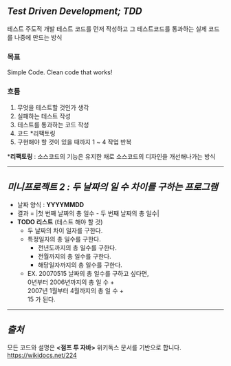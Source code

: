 ## ***Test Driven Development; TDD***
테스트 주도적 개발
테스트 코드를 먼저 작성하고 그 테스트코드를 통과하는 실제 코드를 나중에 만드는 방식  

### **목표**
Simple Code. Clean code that works!

### **흐름**
1. 무엇을 테스트할 것인가 생각
2. 실패하는 테스트 작성
3. 테스트를 통과하는 코드 작성
4. 코드 *리팩토링
5. 구현해야 할 것이 있을 때까지 1 ~ 4 작업 반복

***리팩토링** : 소스코드의 기능은 유지한 채로 소스코드의 디자인을 개선해나가는 방식  

------
## ***미니프로젝트 2 : 두 날짜의 일 수 차이를 구하는 프로그램***
- 날짜 양식 : **YYYYMMDD**
- 결과 = |첫 번째 날짜의 총 일수 - 두 번째 날짜의 총 일수|
- **TODO 리스트** (테스트 해야 할 것)
    - 두 날짜의 차이 일자를 구한다.  
    - 특정일자의 총 일수를 구한다.  
        - 전년도까지의 총 일수를 구한다.  
        - 전월까지의 총 일수를 구한다.  
        - 해당일자까지의 총 일수를 구한다.  
    - EX. 20070515 날짜의 총 일수를 구하고 싶다면,  
        0년부터 2006년까지의 총 일 수 +  
        2007년 1월부터 4월까지의 총 일 수 +  
        15 가 된다.
---
## ***출처***
모든 코드와 설명은 **<점프 투 자바>** 위키독스 문서를 기반으로 합니다.
https://wikidocs.net/224